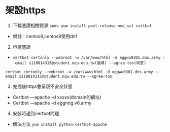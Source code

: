 # 架設https 
1. 下載憑證相關資源
```sudo yum install peel-release mod_ssl certbot ```
- 備註：centos8,centos9使用dnf
2. 申請憑證
- ```certbot certonly --webroot -w /var/www/html -d eggwu0301.dns.army --email s110814315@student.nqu.edu.tw(選填) --agree-tos(同意)```

```certbot certonly --webroot -w /var/www/html -d eggwu0301.dns.army --email s110814315@student.nqu.edu.tw --agree-tos```

3. 完成後https會呈現不安全狀態
- Certbot —apache -d xxxxx(domain的網址)
- Certbot —apache -d eggnog.v6.army

4. 安裝時遇到certbot問題
- 解決方法
```yum install python-certbot-apache```